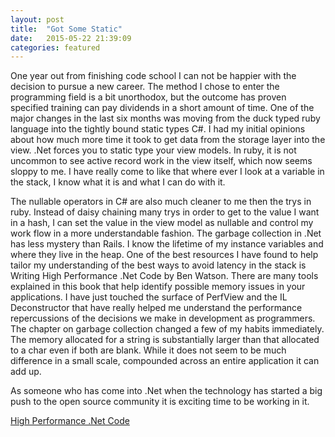 ```yaml
---
layout: post
title:  "Got Some Static"
date:   2015-05-22 21:39:09
categories: featured
---
```


One year out from finishing code school I can not be happier with the decision to pursue a new career. The method I chose to enter the programming field is a bit unorthodox, but the outcome has proven specified training can pay dividends in a short amount of time. One of the major changes in the last six months was moving from the duck typed ruby language into the tightly bound static types C#. I had my initial opinions about how much more time it took to get data from the storage layer into the view. .Net forces you to static type your view models. In ruby, it is not uncommon to see active record work in the view itself, which now seems sloppy to me. I have really come to like that where ever I look at a variable in the stack, I know what it is and what I can do with it. 

The nullable operators in C# are also much cleaner to me then the trys in ruby. Instead of daisy chaining many trys in order to get to the value I want in a hash, I can set the value in the view model as nullable and control my work flow in a more understandable fashion. The garbage collection in .Net has less mystery than Rails. I know the lifetime of my instance variables and where they live in the heap. One of the best resources I have found to help tailor my understanding of the best ways to avoid latency in the stack is Writing High Performance .Net Code by Ben Watson. There are many tools explained in this book that help identify possible memory issues in your applications. I have just touched the surface of PerfView and the IL Deconstructor that have really helped me understand the performance repercussions of the decisions we make in development as programmers. The chapter on garbage collection changed a few of my habits immediately. The memory allocated for a string is substantially larger than that allocated to a char even if both are blank. While it does not seem to be much difference in a small scale, compounded across an entire application it can add up. 

As someone who has come into .Net when the technology has started a big push to the open source community it is exciting time to be working in it.  

<a href="http://www.writinghighperf.net/">High Performance .Net Code</a> 